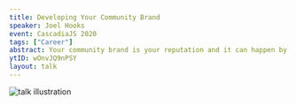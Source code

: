 ```yaml
---
title: Developing Your Community Brand
speaker: Joel Hooks
event: CascadiaJS 2020
tags: ["Career"]
abstract: Your community brand is your reputation and it can happen by accident or it can be designed. If you are intentional and thoughtful about how you create and interact with your community will play a huge role in your career and potential opportunities. Being intentional and following a few simple patterns can take your career to the next level and help you achieve your potential.
ytID: wOnvJQ9nPSY
layout: talk
---
```

![talk illustration](https://2020.cascadiajs.com/images/speakers/joel-hooks-illustration.png)